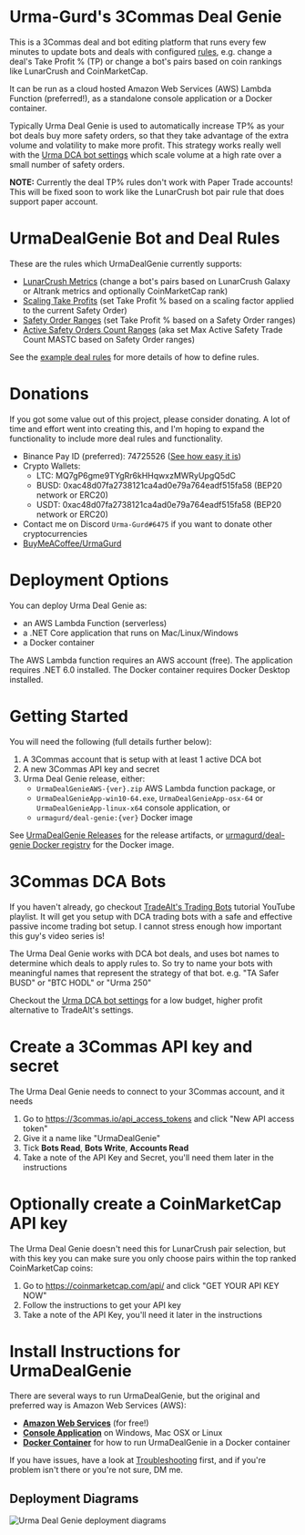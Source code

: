 # Urma-Gurd's 3Commas Deal Genie
This is a 3Commas deal and bot editing platform that runs every few minutes to update bots and deals with configured [rules](docs/ExampleConfigs.md), e.g. change a deal's Take Profit % (TP) or change a bot's pairs based on coin rankings like LunarCrush and CoinMarketCap.

It can be run as a cloud hosted Amazon Web Services (AWS) Lambda Function (preferred!), as a standalone console application or a Docker container.

Typically Urma Deal Genie is used to automatically increase TP% as your bot deals buy more safety orders, so that they take advantage of the extra volume and volatility to make more profit. This strategy works really well with the [Urma DCA bot settings](docs/UrmaBotSettings.md) which scale volume at a high rate over a small number of safety orders. 

**NOTE:** Currently the deal TP% rules don't work with Paper Trade accounts! This will be fixed soon to work like the LunarCrush bot pair rule that does support paper account.

# UrmaDealGenie Bot and Deal Rules
These are the rules which UrmaDealGenie currently supports:
- [LunarCrush Metrics](docs/ExampleConfigs-LunarCrushPairRule.md) (change a bot's pairs based on LunarCrush Galaxy or Altrank metrics and optionally CoinMarketCap rank)
- [Scaling Take Profits](docs/ExampleConfigs-ScalingTakeProfits.md) (set Take Profit % based on a scaling factor applied to the current Safety Order)
- [Safety Order Ranges](docs/ExampleConfigs-SafetyOrderRanges.md) (set Take Profit % based on a Safety Order ranges)
- [Active Safety Orders Count Ranges](docs/ExampleConfigs-ActiveSafetyOrdersCount.md) (aka set Max Active Safety Trade Count MASTC based on Safety Order ranges)

See the [example deal rules](docs/ExampleConfigs.md) for more details of how to define rules.

# Donations
If you got some value out of this project, please consider donating. A lot of time and effort went into creating this, and I'm hoping to expand the functionality to include more deal rules and functionality.
- Binance Pay ID (preferred): 74725526 ([See how easy it is](https://www.binance.com/en/support/faq/b3fa3ae045b9429084203c3a4ff1362f))
- Crypto Wallets:
  - LTC: MQ7gP6gme9TYgRr6kHHqwxzMWRyUpgQ5dC
  - BUSD: 0xac48d07fa2738121ca4ad0e79a764eadf515fa58	(BEP20 network or ERC20)
  - USDT: 0xac48d07fa2738121ca4ad0e79a764eadf515fa58	(BEP20 network or ERC20)
- Contact me on Discord `Urma-Gurd#6475` if you want to donate other cryptocurrencies
- [BuyMeACoffee/UrmaGurd](https://www.buymeacoffee.com/UrmaGurd)

# Deployment Options
You can deploy Urma Deal Genie as: 
- an AWS Lambda Function (serverless)
- a .NET Core application that runs on Mac/Linux/Windows
- a Docker container

The AWS Lambda function requires an AWS account (free). The application requires .NET 6.0 installed. The Docker container requires Docker Desktop installed. 

# Getting Started
You will need the following (full details further below):
1. A 3Commas account that is setup with at least 1 active DCA bot
1. A new 3Commas API key and secret
1. Urma Deal Genie release, either:
   - `UrmaDealGenieAWS-{ver}.zip` AWS Lambda function package, or
   - `UrmaDealGenieApp-win10-64.exe`, `UrmaDealGenieApp-osx-64` or `UrmaDealGenieApp-linux-x64` console application, or
   - `urmagurd/deal-genie:{ver}` Docker image

See [UrmaDealGenie Releases](https://github.com/UrmaGurd/UrmaDealGenie/releases) for the release artifacts, or [urmagurd/deal-genie Docker registry](https://hub.docker.com/repository/docker/urmagurd/deal-genie) for the Docker image.

# 3Commas DCA Bots
If you haven't already, go checkout [TradeAlt's Trading Bots](https://youtu.be/ziy-9yYTrbc) tutorial YouTube playlist. It will get you setup with DCA trading bots with a safe and effective passive income trading bot setup. I cannot stress enough how important this guy's video series is! 

The Urma Deal Genie works with DCA bot deals, and uses bot names to determine which deals to apply rules to. So try to name your bots with meaningful names that represent the strategy of that bot. e.g. "TA Safer BUSD" or "BTC HODL" or "Urma 250"

Checkout the [Urma DCA bot settings](docs/UrmaBotSettings.md) for a low budget, higher profit alternative to TradeAlt's settings.

# Create a 3Commas API key and secret
The Urma Deal Genie needs to connect to your 3Commas account, and it needs 
1. Go to https://3commas.io/api_access_tokens and click "New API access token" 
1. Give it a name like "UrmaDealGenie"
1. Tick **Bots Read**, **Bots Write**, **Accounts Read**
1. Take a note of the API Key and Secret, you'll need them later in the instructions

# Optionally create a CoinMarketCap API key
The Urma Deal Genie doesn't need this for LunarCrush pair selection, but with this key you can make sure you only choose pairs within the top ranked CoinMarketCap coins:
1. Go to https://coinmarketcap.com/api/ and click "GET YOUR API KEY NOW" 
1. Follow the instructions to get your API key
1. Take a note of the API Key, you'll need it later in the instructions

# Install Instructions for UrmaDealGenie
There are several ways to run UrmaDealGenie, but the original and preferred way is Amazon Web Services (AWS):
- **[Amazon Web Services](./docs/README-AWS.md)** (for free!)
- **[Console Application](./docs/README-CONSOLE-APPLICATION.md)** on Windows, Mac OSX or Linux
- **[Docker Container](./docs/README-DOCKER.md)** for how to run UrmaDealGenie in a Docker container

If you have issues, have a look at [Troubleshooting](docs/TroubleShooting.md) first, and if you're problem isn't there or you're not sure, DM me.

## Deployment Diagrams
![Urma Deal Genie deployment diagrams](https://user-images.githubusercontent.com/13062477/147111837-617c9ed1-47a8-43ef-a338-c40e96e5d582.png)


